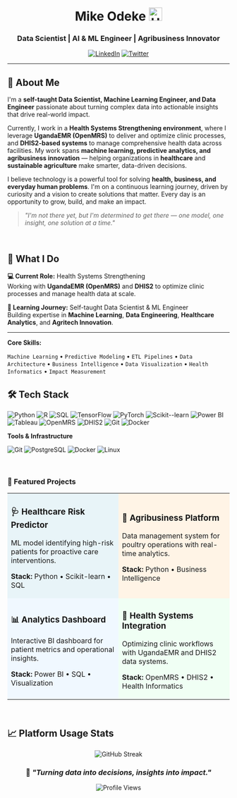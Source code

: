 <div align="center">

# Mike Odeke <img src="https://flagcdn.com/ug.svg" width="30" alt="Ugandan Flag">


### Data Scientist | AI & ML Engineer | Agribusiness Innovator

[![LinkedIn](https://img.shields.io/badge/-LinkedIn-0A66C2?style=flat-square&logo=linkedin&logoColor=white)](https://linkedin.com/in/modeke)
[![Twitter](https://img.shields.io/badge/-Twitter-1DA1F2?style=flat-square&logo=twitter&logoColor=white)](https://x.com/MikeOdeke)


</div>

---

## 👤 About Me

I'm a **self-taught Data Scientist, Machine Learning Engineer, and Data Engineer** passionate about turning complex data into actionable insights that drive real-world impact.

Currently, I work in a **Health Systems Strengthening environment**, where I leverage **UgandaEMR (OpenMRS)** to deliver and optimize clinic processes, and **DHIS2-based systems** to manage comprehensive health data across facilities. My work spans **machine learning, predictive analytics, and agribusiness innovation** — helping organizations in **healthcare** and **sustainable agriculture** make smarter, data-driven decisions.

I believe technology is a powerful tool for solving **health, business, and everyday human problems**. I'm on a continuous learning journey, driven by curiosity and a vision to create solutions that matter. Every day is an opportunity to grow, build, and make an impact.

> *"I'm not there yet, but I'm determined to get there — one model, one insight, one solution at a time."*

<br>

## 🎯 What I Do

**💻 Current Role:** Health Systems Strengthening  
Working with **UgandaEMR (OpenMRS)** and **DHIS2** to optimize clinic processes and manage health data at scale.

**🌱 Learning Journey:** Self-taught Data Scientist & ML Engineer  
Building expertise in **Machine Learning**, **Data Engineering**, **Healthcare Analytics**, and **Agritech Innovation**.

---

**Core Skills:**  

`Machine Learning` • `Predictive Modeling` • `ETL Pipelines` • `Data Architecture` • `Business Intelligence` • `Data Visualization` • `Health Informatics` • `Impact Measurement`
<br>

## 🛠️ Tech Stack

![Python](https://img.shields.io/badge/-Python-3776AB?style=flat-square&logo=python&logoColor=white)
![R](https://img.shields.io/badge/-R-276DC3?style=flat-square&logo=r&logoColor=white)
![SQL](https://img.shields.io/badge/-SQL-4479A1?style=flat-square&logo=postgresql&logoColor=white)
![TensorFlow](https://img.shields.io/badge/-TensorFlow-FF6F00?style=flat-square&logo=tensorflow&logoColor=white)
![PyTorch](https://img.shields.io/badge/-PyTorch-EE4C2C?style=flat-square&logo=pytorch&logoColor=white)
![Scikit--learn](https://img.shields.io/badge/-Scikit--learn-F7931E?style=flat-square&logo=scikit-learn&logoColor=white)
![Power BI](https://img.shields.io/badge/-Power%20BI-F2C811?style=flat-square&logo=power-bi&logoColor=black)
![Tableau](https://img.shields.io/badge/-Tableau-E97627?style=flat-square&logo=tableau&logoColor=white)
![OpenMRS](https://img.shields.io/badge/-OpenMRS-00463F?style=flat-square&logoColor=white)
![DHIS2](https://img.shields.io/badge/-DHIS2-0080FF?style=flat-square&logoColor=white)
![Git](https://img.shields.io/badge/-Git-F05032?style=flat-square&logo=git&logoColor=white)
![Docker](https://img.shields.io/badge/-Docker-2496ED?style=flat-square&logo=docker&logoColor=white)

**Tools & Infrastructure**

![Git](https://img.shields.io/badge/-Git-F05032?style=flat-square&logo=git&logoColor=white)
![PostgreSQL](https://img.shields.io/badge/-PostgreSQL-336791?style=flat-square&logo=postgresql&logoColor=white)
![Docker](https://img.shields.io/badge/-Docker-2496ED?style=flat-square&logo=docker&logoColor=white)
![Linux](https://img.shields.io/badge/-Linux-FCC624?style=flat-square&logo=linux&logoColor=black)

<br>

### 💼 Featured Projects

<table>
<tr>
<td width="50%" bgcolor="#E8F4F8">

### 🩺 Healthcare Risk Predictor
ML model identifying high-risk patients for proactive care interventions.

**Stack:** Python • Scikit-learn • SQL

</td>
<td width="50%" bgcolor="#FFF4E6">

### 🌾 Agribusiness Platform
Data management system for poultry operations with real-time analytics.

**Stack:** Python • Business Intelligence

</td>
</tr>
<tr>
<td width="50%" bgcolor="#F0F8FF">

### 📊 Analytics Dashboard
Interactive BI dashboard for patient metrics and operational insights.

**Stack:** Power BI • SQL • Visualization

</td>
<td width="50%" bgcolor="#F0FFF4">

### 🏥 Health Systems Integration
Optimizing clinic workflows with UgandaEMR and DHIS2 data systems.

**Stack:** OpenMRS • DHIS2 • Health Informatics

</td>
</tr>
</table>

<br>

## 📈 Platform Usage Stats

<div align="center">

![GitHub Streak](https://github-readme-streak-stats.herokuapp.com/?user=modeke&theme=tokyonight&hide_border=true)

</div>

<div align="center">

### 💬 *"Turning data into decisions, insights into impact."*


![Profile Views](https://komarev.com/ghpvc/?username=modeke&color=blueviolet&style=flat-square&label=Profile+Views)


</div>